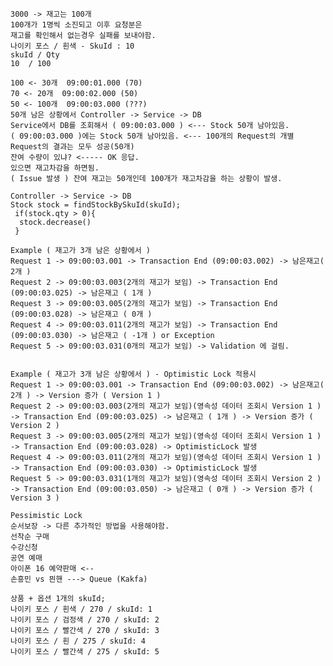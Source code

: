     3000 -> 재고는 100개
    100개가 1명씩 소진되고 이후 요청분은
    재고를 확인해서 없는경우 실패를 보내야함.
    나이키 포스 / 흰색 - SkuId : 10
    skuId / Qty
    10  / 100
    
    100 <- 30개  09:00:01.000 (70)
    70 <- 20개  09:00:02.000 (50)
    50 <- 100개  09:00:03.000 (???)
    50개 남은 상황에서 Controller -> Service -> DB
    Service에서 DB를 조회해서 ( 09:00:03.000 ) <--- Stock 50개 남아있음.
    ( 09:00:03.000 )에는 Stock 50개 남아있음. <--- 100개의 Request의 개별 Request의 결과는 모두 성공(50개)
    잔여 수량이 있냐? <----- OK 응답.
    있으면 재고차감을 하면됨.
    ( Issue 발생 ) 잔여 재고는 50개인데 100개가 재고차감을 하는 상황이 발생.

    Controller -> Service -> DB
    Stock stock = findStockBySkuId(skuId);
     if(stock.qty > 0){
      stock.decrease()
     }

    Example ( 재고가 3개 남은 상황에서 )
    Request 1 -> 09:00:03.001 -> Transaction End (09:00:03.002) -> 남은재고( 2개 )
    Request 2 -> 09:00:03.003(2개의 재고가 보임) -> Transaction End (09:00:03.025) -> 남은재고 ( 1개 )
    Request 3 -> 09:00:03.005(2개의 재고가 보임) -> Transaction End (09:00:03.028) -> 남은재고 ( 0개 )
    Request 4 -> 09:00:03.011(2개의 재고가 보임) -> Transaction End (09:00:03.030) -> 남은재고 ( -1개 ) or Exception
    Request 5 -> 09:00:03.031(0개의 재고가 보임) -> Validation 에 걸림.


    Example ( 재고가 3개 남은 상황에서 ) - Optimistic Lock 적용시
    Request 1 -> 09:00:03.001 -> Transaction End (09:00:03.002) -> 남은재고( 2개 ) -> Version 증가 ( Version 1 )
    Request 2 -> 09:00:03.003(2개의 재고가 보임)(영속성 데이터 조회시 Version 1 ) -> Transaction End (09:00:03.025) -> 남은재고 ( 1개 ) -> Version 증가 ( Version 2 )
    Request 3 -> 09:00:03.005(2개의 재고가 보임)(영속성 데이터 조회시 Version 1 ) -> Transaction End (09:00:03.028) -> OptimisticLock 발생
    Request 4 -> 09:00:03.011(2개의 재고가 보임)(영속성 데이터 조회시 Version 1 ) -> Transaction End (09:00:03.030) -> OptimisticLock 발생
    Request 5 -> 09:00:03.031(1개의 재고가 보임)(영속성 데이터 조회시 Version 2 ) -> Transaction End (09:00:03.050) -> 남은재고 ( 0개 ) -> Version 증가 ( Version 3 )

    Pessimistic Lock
    순서보장 -> 다른 추가적인 방법을 사용해야함.
    선착순 구매
    수강신청
    공연 예매
    아이폰 16 예약판매 <--
    손흥민 vs 믠핸 ---> Queue (Kakfa)

    상품 + 옵션 1개의 skuId;
    나이키 포스 / 흰색 / 270 / skuId: 1
    나이키 포스 / 검정색 / 270 / skuId: 2
    나이키 포스 / 빨간색 / 270 / skuId: 3
    나이키 포스 / 흰 / 275 / skuId: 4
    나이키 포스 / 빨간색 / 275 / skuId: 5